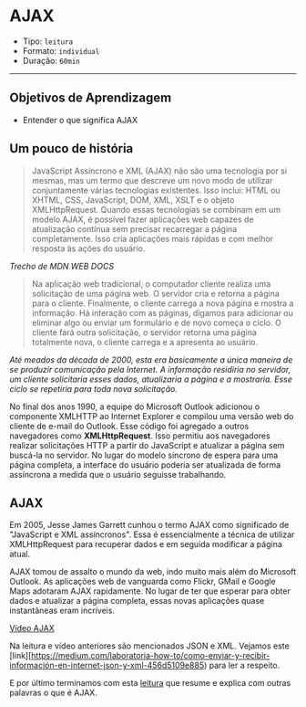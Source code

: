 # AJAX

- Tipo: `leitura`
- Formato: `individual`
- Duração: `60min`

***

## Objetivos de Aprendizagem

- Entender o que significa AJAX

## Um pouco de história

> JavaScript Assíncrono e XML (AJAX) não são uma tecnologia por si mesmas, mas um termo que descreve um novo modo de utilizar conjuntamente várias tecnologias existentes. Isso inclui: HTML ou XHTML, CSS, JavaScript, DOM, XML, XSLT e o objeto XMLHttpRequest. Quando essas tecnologias se combinam em um modelo AJAX, é possível fazer aplicações web capazes de atualização contínua sem precisar recarregar a página completamente. Isso cria aplicações mais rápidas e com melhor resposta às ações do usuário.

_Trecho de MDN WEB DOCS_

>Na aplicação web tradicional, o computador cliente realiza uma solicitação de uma página web. O servidor cria e retorna a página para o cliente. Finalmente, o cliente carrega a nova página e mostra a informação. Há interação com as páginas, digamos para adicionar ou eliminar algo ou enviar um formulário e de novo começa o ciclo. O cliente fará outra solicitação, o servidor retorna uma página totalmente nova, o cliente carrega e a apresenta ao usuário.

_Até meados da década de 2000, esta era basicamente a única maneira de se produzir comunicação pela Internet. A informação residiria no servidor, um cliente solicitaria esses dados, atualizaria a página e a mostraria. Esse ciclo se repetiria para toda nova solicitação._

No final dos anos 1990, a equipe do Microsoft Outlook adicionou o componente XMLHTTP ao Internet Explorer e compilou uma versão web do cliente de e-mail do Outlook. Esse código foi agregado a outros navegadores como **XMLHttpRequest**. Isso permitiu aos navegadores realizar solicitações HTTP a partir do JavaScript e atualizar a página sem buscá-la no servidor. No lugar do modelo síncrono de espera para uma página completa, a interface do usuário poderia ser atualizada de forma assíncrona a medida que o usuário seguisse trabalhando.

## AJAX

Em 2005, Jesse James Garrett cunhou o termo AJAX como significado de "JavaScript e XML assíncronos". Essa é essencialmente a técnica de utilizar XMLHttpRequest para recuperar dados e em seguida modificar a página atual.

AJAX tomou de assalto o mundo da web, indo muito mais além do Microsoft Outlook. As aplicações web de vanguarda como Flickr, GMail e Google Maps adotaram AJAX rapidamente. No lugar de ter que esperar para obter dados e atualizar a página completa, essas novas aplicações quase instantâneas eram incríveis.

[Video AJAX](https://www.youtube.com/watch?v=_ybgWmSCAu8)

Na leitura e vídeo anteriores são mencionados JSON e XML. Vejamos este [link][https://medium.com/laboratoria-how-to/como-enviar-y-recibir-información-en-internet-json-y-xml-456d5109e885) para ler a respeito.

E por último terminamos com esta [leitura](https://medium.com/laboratoria-how-to/entendiendo-como-funciona-el-internet-parte-ajax-c993f9802e72) que resume e explica com outras palavras o que é AJAX.
